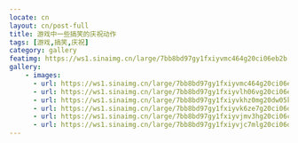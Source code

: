 ```yaml
---
locate: cn
layout: cn/post-full
title: 游戏中一些搞笑的庆祝动作
tags: [游戏,搞笑,庆祝]
category: gallery
featimg: https://ws1.sinaimg.cn/large/7bb8bd97gy1fxiyvmc464g20ci06eb2b.gif
gallery:
    - images:
      - url: https://ws1.sinaimg.cn/large/7bb8bd97gy1fxiyvmc464g20ci06eb2b.gif
      - url: https://ws1.sinaimg.cn/large/7bb8bd97gy1fxiyvlh06vg20ci06e4qs.gif
      - url: https://ws1.sinaimg.cn/large/7bb8bd97gy1fxiyvkhz0mg20dw05ktys.gif
      - url: https://ws1.sinaimg.cn/large/7bb8bd97gy1fxiyvk6ze7g20ci06dnpf.gif
      - url: https://ws1.sinaimg.cn/large/7bb8bd97gy1fxiyvjmv3hg20ci06cqv6.gif
      - url: https://ws1.sinaimg.cn/large/7bb8bd97gy1fxiyvjc7mlg20ci06du0x.gif
---
```

